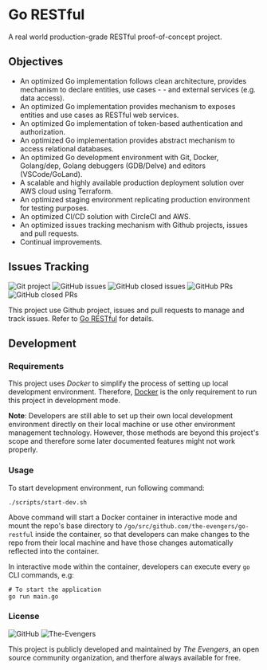 # Go RESTful

A real world production-grade RESTful proof-of-concept project.

## Objectives

- An optimized Go implementation follows clean architecture, provides mechanism to declare entities, use cases - - and external services (e.g. data access).
- An optimized Go implementation provides mechanism to exposes entities and use cases as RESTful web services.
- An optimized Go implementation of token-based authentication and authorization.
- An optimized Go implementation provides abstract mechanism to access relational databases.
- An optimized Go development environment with Git, Docker, Golang/dep, Golang debuggers (GDB/Delve) and editors (VSCode/GoLand).
- A scalable and highly available production deployment solution over AWS cloud using Terraform.
- An optimized staging environment replicating production environment for testing purposes.
- An optimized CI/CD solution with CircleCI and AWS.
- An optimized issues tracking mechanism with Github projects, issues and pull requests.
- Continual improvements.

## Issues Tracking

![Git project](https://img.shields.io/static/v1?label=issue%20tracking&message=Github%27s%20project&color=lightgrey) ![GitHub issues](https://img.shields.io/github/issues/the-evengers/go-restful) ![GitHub closed issues](https://img.shields.io/github/issues-closed/the-evengers/go-restful) ![GitHub PRs](https://img.shields.io/github/issues-pr/the-evengers/go-restful) ![GitHub closed PRs](https://img.shields.io/github/issues-pr-closed/the-evengers/go-restful)

This project use Github project, issues and pull requests to manage and track issues. Refer to [Go RESTful](https://github.com/the-evengers/go-restful/projects/1) for details.

## Development

### Requirements

This project uses *Docker* to simplify the process of setting up local development environment. Therefore, [Docker](https://www.docker.com) is the only requirement to run this project in development mode.

**Note**: Developers are still able to set up their own local development environment directly on their local machine or use other environment management technology. However, those methods are beyond this project's scope and therefore some later documented features might not work properly.

### Usage

To start development environment, run following command:

``` shell
./scripts/start-dev.sh
```

Above command will start a Docker container in interactive mode and mount the repo's base directory to `/go/src/github.com/the-evengers/go-restful` inside the container, so that developers can make changes to the repo from their local machine and have those changes automatically reflected into the container. 

In interactive mode within the container, developers can execute every `go` CLI commands, e.g:

``` shell
# To start the application
go run main.go
```

### License

![GitHub](https://img.shields.io/github/license/the-evengers/go-restful) ![The-Evengers](https://img.shields.io/static/v1?label=copyright&message=The%20Evengers&color=lightgrey)

This project is publicly developed and maintained by *The Evengers*, an open source community organization, and therfore always available for free.
